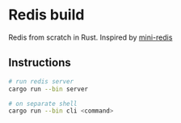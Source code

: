 # Redis build

Redis from scratch in Rust. Inspired by [mini-redis](https://github.com/tokio-rs/mini-redis/)

## Instructions

```bash 
# run redis server
cargo run --bin server

# on separate shell
cargo run --bin cli <command>

```